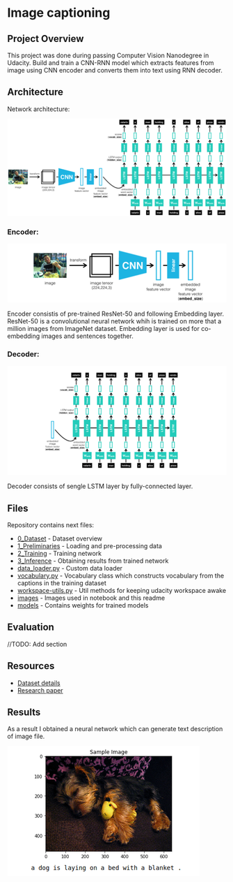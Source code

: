 # Image captioning

## Project Overview

This project was done during passing Computer Vision Nanodegree in Udacity. Build and train a CNN-RNN model which extracts features from image using CNN encoder and converts them into text using RNN decoder.

## Architecture

Network architecture:

![alt Network Architecture](./images/encoder-decoder.png)

### Encoder:

![alt Encoder](./images/encoder.png)

Encoder consistis of pre-trained ResNet-50 and following Embedding layer. ResNet-50 is a convolutional neural network whih is trained on more that a million images from ImageNet dataset. Embedding layer is used for co-embedding images and sentences together.

### Decoder:

![alt Decoder](./images/decoder.png)

Decoder consists of sengle LSTM layer by fully-connected layer.

## Files

Repository contains next files:

* [0_Dataset](./0_Dataset.ipynb) - Dataset overview
* [1_Preliminaries](./1_Preliminaries.ipynb) - Loading and pre-processing data
* [2_Training](./2_Training.ipynb) - Training network
* [3_Inference](./3_Inference.ipynb) - Obtaining results from trained network
* [data_loader.py](data_loader.py) - Custom data loader
* [vocabulary.py](./vocabulary.py) - Vocabulary class which constructs vocabulary from the captions in the training dataset
* [workspace-utils.py](./workspace-utils.py) - Util methods for keeping udacity workspace awake
* [images](./images) - Images used in notebook and this readme
* [models](./models) - Contains weights for trained models

## Evaluation

//TODO: Add section

## Resources

* [Dataset details](https://cocodataset.org)
* [Research paper](https://arxiv.org/pdf/1411.4555.pdf)

## Results

As a result I obtained a neural network which can generate text description of image file.

![alr Result](./images/result.png)
